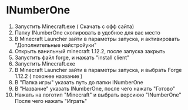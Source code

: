 # INumberOne

1. Запустить Minecraft.exe ( Скачать с офф сайта)
2. Папку INumberOne скопировать в удобное для вас место
3. В Minecraft Launcher зайти в параметры запуска, и активировать "Дополнительные найстройуки"
4. Открыть ванильный minecraft 1.12.2, после запуска закрыть
5. Запустить файл forge, и нажать "install client"
6. Запустить Minecraft.exe
7. В Minecraft Launcher зайти в параметры запуска, и выбрать Forge 1.12.2 ( похожее название )
8. В "Папка игры" указать путь до папки INumberOne
9. В "Название" указать INumberOne, после чего нажать "Готово"
10. Нажать на логотип "Minecraft" и выбрать версиюю "INumberOne" После чего нажать "Играть"
